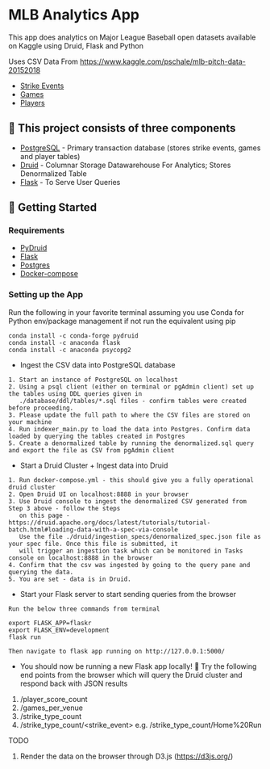 #  MLB Analytics App
This app does analytics on Major League Baseball open datasets available on Kaggle using Druid, Flask and Python

Uses CSV Data From https://www.kaggle.com/pschale/mlb-pitch-data-20152018
* [Strike Events](https://www.kaggle.com/pschale/mlb-pitch-data-20152018?select=atbats.csv)
* [Games](https://www.kaggle.com/pschale/mlb-pitch-data-20152018?select=games.csv)
* [Players](https://www.kaggle.com/pschale/mlb-pitch-data-20152018?select=player_names.csv) 


## 🧰 This project consists of three components 
* [PostgreSQL](https://www.postgresql.org/) - Primary transaction database (stores strike events, games and player tables)
* [Druid](https://druid.apache.org/) - Columnar Storage Datawarehouse For Analytics; Stores Denormalized Table
* [Flask](https://flask.palletsprojects.com/en/1.1.x/) - To Serve User Queries


## 🚀 Getting Started

### Requirements
* [PyDruid](https://pythonhosted.org/pydruid/)
* [Flask](https://anaconda.org/anaconda/flask)
* [Postgres](https://www.postgresql.org/)
* [Docker-compose](https://docs.docker.com/compose/install/)


### Setting up the App
Run the following in your favorite terminal assuming you use Conda for Python env/package management
if not run the equivalent using pip
```
conda install -c conda-forge pydruid
conda install -c anaconda flask
conda install -c anaconda psycopg2
```

* Ingest the CSV data into PostgreSQL database
```
1. Start an instance of PostgreSQL on localhost
2. Using a psql client (either on terminal or pgAdmin client) set up the tables using DDL queries given in 
   ./database/ddl/tables/*.sql files - confirm tables were created before proceeding.
3. Please update the full path to where the CSV files are stored on your machine
4. Run indexer_main.py to load the data into Postgres. Confirm data loaded by querying the tables created in Postgres
5. Create a denormalized table by running the denormalized.sql query and export the file as CSV from pgAdmin client
```

* Start a Druid Cluster + Ingest data into Druid
```
1. Run docker-compose.yml - this should give you a fully operational druid cluster
2. Open Druid UI on localhost:8888 in your browser
3. Use Druid console to ingest the denormalized CSV generated from Step 3 above - follow the steps
   on this page - https://druid.apache.org/docs/latest/tutorials/tutorial-batch.html#loading-data-with-a-spec-via-console
   Use the file ./druid/ingestion_specs/denormalized_spec.json file as your spec file. Once this file is submitted, it 
   will trigger an ingestion task which can be monitored in Tasks console on localhost:8888 in the browser
4. Confirm that the csv was ingested by going to the query pane and querying the data. 
5. You are set - data is in Druid. 
```

* Start your Flask server to start sending queries from the browser
```
Run the below three commands from terminal 

export FLASK_APP=flaskr
export FLASK_ENV=development
flask run

Then navigate to flask app running on http://127.0.0.1:5000/
```

* You should now be running a new Flask app locally! 🎉
Try the following end points from the browser which will query the Druid cluster and respond back with JSON results
1. /player_score_count
2. /games_per_venue
3. /strike_type_count
4. /strike_type_count/<strike_event> e.g. /strike_type_count/Home%20Run

TODO
1. Render the data on the browser through D3.js (https://d3js.org/)


